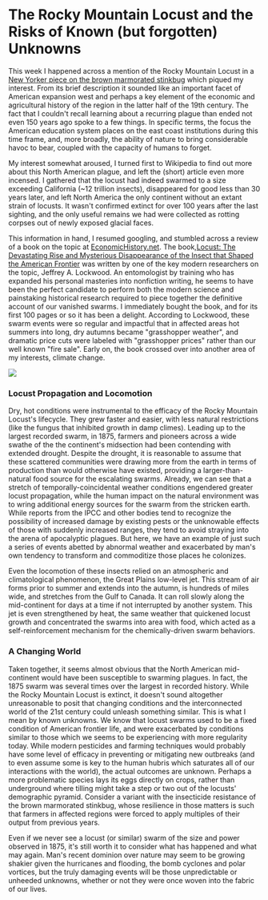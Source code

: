 # The Rocky Mountain Locust and the Risks of Known (but forgotten) Unknowns

This week I happened across a mention of the Rocky Mountain Locust in a [New Yorker piece on the brown marmorated stinkbug](https://www.newyorker.com/magazine/2018/03/12/when-twenty-six-thousand-stinkbugs-invade-your-home) which piqued my interest. From its brief description it sounded like an important facet of American expansion west and perhaps a key element of the economic and agricultural history of the region in the latter half of the 19th century. The fact that I couldn't recall learning about a recurring plague than ended not even 150 years ago spoke to a few things. In specific terms, the focus the American education system places on the east coast institutions during this time frame, and, more broadly, the ability of nature to bring considerable havoc to bear, coupled with the capacity of humans to forget.

My interest somewhat aroused, I turned first to Wikipedia to find out more about this North American plague, and left the (short) article even more incensed. I gathered that the locust had indeed swarmed to a size exceeding California (~12 trillion insects), disappeared for good less than 30 years later, and left North America the only continent without an extant strain of locusts. It wasn't confirmed extinct for over 100 years after the last sighting, and the only useful remains we had were collected as rotting corpses out of newly exposed glacial faces. 

This information in hand, I resumed googling, and stumbled across a review of a book on the topic at [EconomicHistory.net](http://eh.net/book_reviews/locust-the-devastating-rise-and-mysterious-disappearance-of-the-insect-that-shaped-the-american-frontier/). The book,[Locust: The Devastating Rise and Mysterious Disappearance of the Insect that Shaped the American Frontier](http://amzn.to/2FnFcQv) was written by one of the key modern researchers on the topic, Jeffrey A. Lockwood. An entomologist by training who has expanded his personal masteries into nonfiction writing, he seems to have been the perfect candidate to perform both the modern science and painstaking historical research required to piece together the definitive account of our vanished swarms. I immediately bought the book, and for its first 100 pages or so it has been a delight. According to Lockwood, these swarm events were so regular and impactful that in affected areas hot summers into long, dry autumns became "grasshopper weather", and dramatic price cuts were labeled with "grasshopper prices" rather than our well known "fire sale". Early on, the book crossed over into another area of my interests, climate change.

![](https://upload.wikimedia.org/wikipedia/commons/f/f7/Minnesota_locusts.jpg)

### Locust Propagation and Locomotion

Dry, hot conditions were instrumental to the efficacy of the Rocky Mountain Locust's lifecycle. They grew faster and easier, with less natural restrictions (like the fungus that inhibited growth in damp climes). Leading up to the largest recorded swarm, in 1875, farmers and pioneers across a wide swathe of the the continent's midsection had been contending with extended drought. Despite the drought, it is reasonable to assume that these scattered communities were drawing more from the earth in terms of production than would otherwise have existed, providing a larger-than-natural food source for the escalating swarms. Already, we can see that a stretch of temporally-coincidental weather conditions engendered greater locust propagation, while the human impact on the natural environment was to wring additional energy sources for the swarm from the stricken earth. While reports from the IPCC and other bodies tend to recognize the possibility of increased damage by existing pests or the unknowable effects of those with suddenly increased ranges, they tend to avoid straying into the arena of apocalyptic plagues. But here, we have an example of just such a series of events abetted by abnormal weather and exacerbated by man's own tendency to transform and commoditize those places he colonizes.

Even the locomotion of these insects relied on an atmospheric and climatological phenomenon, the Great Plains low-level jet. This stream of air forms prior to summer and extends into the autumn, is hundreds of miles wide, and stretches from the Gulf to Canada. It can roll slowly along the mid-continent for days at a time if not interrupted by another system.  This jet is even strengthened by heat, the same weather that quickened locust growth and concentrated the swarms into area with food, which acted as a self-reinforcement mechanism for the chemically-driven swarm behaviors.

### A Changing World

Taken together, it seems almost obvious that the North American mid-continent would have been susceptible to swarming plagues. In fact, the 1875 swarm was several times over the largest in recorded history. While the Rocky Mountain Locust is extinct, it doesn't sound altogether unreasonable to posit that changing conditions and the interconnected world of the 21st century could unleash something similar. This is what I mean by known unknowns. We know that locust swarms used to be a fixed condition of American frontier life, and were exacerbated by conditions similar to those which we seems to be experiencing with more regularity today. While modern pesticides and farming techniques would probably have some level of efficacy in preventing or mitigating new outbreaks (and to even assume some is key to the human hubris which saturates all of our interactions with the world), the actual outcomes are unknown. Perhaps a more problematic species lays its eggs directly on crops, rather than underground where tilling might take a step or two out of the locusts' demographic pyramid. Consider a variant with the insecticide resistance of the brown marmorated stinkbug, whose resilience in those matters is such that farmers in affected regions were forced to apply multiples of their output from previous years. 

Even if we never see a locust (or similar) swarm of the size and power observed in 1875, it's still worth it to consider what has happened and what may again. Man's recent dominion over nature may seem to be growing shakier given the hurricanes and flooding, the bomb cyclones and polar vortices, but the truly damaging events will be those unpredictable or unheeded unknowns, whether or not they were once woven into the fabric of our lives.
